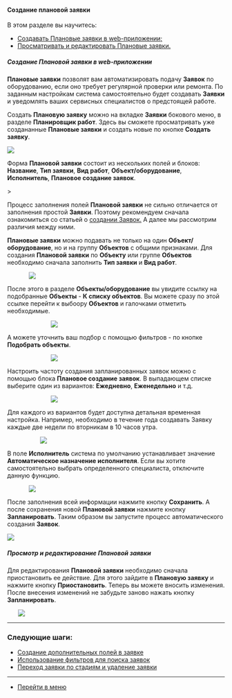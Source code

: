 #### Создание плановой заявки
В этом разделе вы научитесь:
<html>
<meta charset="utf-8">
<title>Быстрый переход внутри документа</title>
<ul>
    <li><a href="#planticket">Создавать Плановые заявки в web-приложении;</a></li>
    <li><a href="#editticket">Просматривать и редактировать Плановые заявки.</a></li>
</ul>
</html>

<h5 id="planticket">Создание Плановой заявки в web-приложении</h5>
<p><strong>Плановые заявки</strong> позволят вам автоматизировать подачу <strong>Заявок</strong> по оборудованию, если
    оно требует регулярной
    проверки или ремонта. По заданным настройкам система самостоятельно будет создавать <strong>Заявки</strong> и
    уведомлять ваших
    сервисных специалистов о предстоящей работе.</p>

<p>Создать <strong>Плановую заявку</strong> можно на вкладке <strong>Заявки</strong> бокового меню, в разделе <strong>Планировщик
    работ</strong>. Здесь вы сможете
    просматривать уже создананные <strong>Плановые заявки</strong> и создать новые по кнопке <strong>Создать
        заявку</strong>.</p>

   
<div>
    <img style="margin: 0 auto; display: block; max-width: 100%;"  src="/attachments/images/FAQ/USER/PlannedTickets/plantick1.png"/>
</div>


<p>Форма <strong>Плановой заявки</strong> состоит из нескольких полей и блоков: <strong>Название</strong>, <strong>Тип
    заявки</strong>, <strong>Вид работ</strong>, <strong>Объект/оборудование</strong>,
    <strong>Исполнитель</strong>, <strong>Плановое создание заявок</strong>.</p>>
<p>Процесс заполнения полей <strong>Плановой заявки</strong> не сильно отличается от заполнения простой <strong>Заявки</strong>. Поэтому рекомендуем
    сначала ознакомиться со статьей о <a
            href="https://wiki.hubex.ru/docs/FAQ/RU/user/CreatingTicket.html#webticket">создании Заявок.</a> А далее мы
    рассмотрим различия между ними.</p>

<p><strong>Плановые заявки</strong> можно подавать не только на один <strong>Объект/оборудование</strong>, но и на группу <strong>Объектов</strong> с общими признаками.
    Для создания
    <strong>Плановой заявки</strong> по <strong>Объекту</strong> или группе <strong>Объектов</strong> необходимо сначала заполнить <strong>Тип заявки</strong> и <strong>Вид работ</strong>.</p>

<div>
    <img style="margin: 0 auto; display: block; max-width: 80%;"  src="/attachments/images/FAQ/USER/PlannedTickets/PlannedTicket.jpg"/>
</div>

<p>После этого в разделе <strong>Объекты/оборудование</strong> вы увидите ссылку на подобранные <strong>Объекты</strong> - <strong>К списку объектов</strong>. Вы можете
    сразу по этой ссылке перейти к выбоору <strong>Объектов</strong> и галочками отметить необходимые.</p>

<div>
    <img style="margin: 0 auto; display: block; max-width: 60%;"  src="/attachments/images/FAQ/USER/PlannedTickets/ListObj.jpg"/>
</div>

<p>А можете уточнить ваш подбор с помощью фильтров - по кнопке <strong>Подобрать объекты</strong>.</p>

<div>
    <img style="margin: 0 auto; display: block; max-width: 60%;"  src="/attachments/images/FAQ/USER/PlannedTickets/FilterObj.jpg"/>
</div>

<p>Настроить частоту создания запланированных заявок можно с помощью блока <strong>Плановое создание заявок</strong>. В выпадающем списке
    выберите один из вариантов: <strong>Ежедневно</strong>, <strong>Еженедельно</strong> и т.д.</p>
<div>
    <img style="margin: 0 auto; display: block; max-width: 60%;"  src="/attachments/images/FAQ/USER/PlannedTickets/plantick3.png"/>
</div>

<p>Для каждого из вариантов будет доступна детальная временная настройка. Например, необходимо в течение года создавать
    Заявку каждые две недели по вторникам в 10 часов утра.</p>
<div>
    <img style="margin: 0 auto; display: block; max-width: 70%;" src="/attachments/images/FAQ/USER/PlannedTickets/TimeManager.jpg"/>
</div>

<p>В поле <strong>Исполнитель</strong> система по умолчанию устанавливает значение <strong>Автоматическое назначение исполнителя</strong>. Если вы хотите
    самостоятельно выбрать определенного специалиста, отключите данную функцию.</p>

<div>
    <img style="margin: 0 auto; display: block; max-width: 80%;" src="/attachments/images/FAQ/USER/PlannedTickets/SelectEngineer.jpg"/>
</div>

<p>После заполнения всей информации нажмите кнопку <strong>Сохранить</strong>. А после сохранения новой <strong>Плановой заявки</strong> нажмите кнопку
    <strong>Запланировать</strong>. Таким образом вы запустите процесс автоматического создания <strong>Заявок</strong>.</p>
<div>
    <img style="margin: 0 auto; display: block; max-width: 100%;"  src="/attachments/images/FAQ/USER/PlannedTickets/PlannedTicketDone.jpg"/>
</div>


<h5 id="editticket">Просмотр и редактирование Плановой заявки</h5>
<p>Для редактирования <strong>Плановой заявки</strong> необходимо сначала приостановить ее действие. Для этого зайдите
    в <strong>Плановую заявку</strong> и нажмите кнопку <strong>Приостановить</strong>. Теперь вы можете вносить изменения. После внесения изменений не
    забудьте заново нажать кнопку <strong>Запланировать</strong>.</p>
<div>
    <img style="margin: 0 auto; display: block; max-width: 90%;"  src="/attachments/images/FAQ/USER/PlannedTickets/plantick5.png"/>
</div>


___
### Следующие шаги:
- [Создание дополнительных полей в заявке](./AdditionalFields.md)
- [Использование фильтров для поиска заявок](./Filters.md)
- [Переход заявки по стадиям и удаление заявки](./ChangingStatus.md)


___
- [Перейти в меню](http://wiki.hubex.ru)
